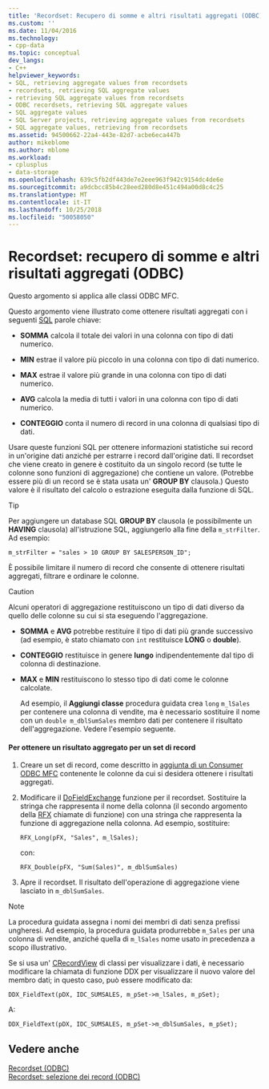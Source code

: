 ```yaml
---
title: 'Recordset: Recupero di somme e altri risultati aggregati (ODBC) | Microsoft Docs'
ms.custom: ''
ms.date: 11/04/2016
ms.technology:
- cpp-data
ms.topic: conceptual
dev_langs:
- C++
helpviewer_keywords:
- SQL, retrieving aggregate values from recordsets
- recordsets, retrieving SQL aggregate values
- retrieving SQL aggregate values from recordsets
- ODBC recordsets, retrieving SQL aggregate values
- SQL aggregate values
- SQL Server projects, retrieving aggregate values from recordsets
- SQL aggregate values, retrieving from recordsets
ms.assetid: 94500662-22a4-443e-82d7-acbe6eca447b
author: mikeblome
ms.author: mblome
ms.workload:
- cplusplus
- data-storage
ms.openlocfilehash: 639c5fb2df443de7e2eee963f942c9154dc4de6e
ms.sourcegitcommit: a9dcbcc85b4c28eed280d8e451c494a00d8c4c25
ms.translationtype: MT
ms.contentlocale: it-IT
ms.lasthandoff: 10/25/2018
ms.locfileid: "50058050"
---
```

# <a name="recordset-obtaining-sums-and-other-aggregate-results-odbc"></a>Recordset: recupero di somme e altri risultati aggregati (ODBC)

Questo argomento si applica alle classi ODBC MFC.

Questo argomento viene illustrato come ottenere risultati aggregati con i seguenti [SQL](../../data/odbc/sql.md) parole chiave:

- **SOMMA** calcola il totale dei valori in una colonna con tipo di dati numerico.

- **MIN** estrae il valore più piccolo in una colonna con tipo di dati numerico.

- **MAX** estrae il valore più grande in una colonna con tipo di dati numerico.

- **AVG** calcola la media di tutti i valori in una colonna con tipo di dati numerico.

- **CONTEGGIO** conta il numero di record in una colonna di qualsiasi tipo di dati.

Usare queste funzioni SQL per ottenere informazioni statistiche sui record in un'origine dati anziché per estrarre i record dall'origine dati. Il recordset che viene creato in genere è costituito da un singolo record (se tutte le colonne sono funzioni di aggregazione) che contiene un valore. (Potrebbe essere più di un record se è stata usata un' **GROUP BY** clausola.) Questo valore è il risultato del calcolo o estrazione eseguita dalla funzione di SQL.

> [!TIP]
>  Per aggiungere un database SQL **GROUP BY** clausola (e possibilmente un **HAVING** clausola) all'istruzione SQL, aggiungerlo alla fine della `m_strFilter`. Ad esempio:

```
m_strFilter = "sales > 10 GROUP BY SALESPERSON_ID";
```

È possibile limitare il numero di record che consente di ottenere risultati aggregati, filtrare e ordinare le colonne.

> [!CAUTION]
>  Alcuni operatori di aggregazione restituiscono un tipo di dati diverso da quello delle colonne su cui si sta eseguendo l'aggregazione.

- **SOMMA** e **AVG** potrebbe restituire il tipo di dati più grande successivo (ad esempio, è stato chiamato con `int` restituisce **LONG** o **double**).

- **CONTEGGIO** restituisce in genere **lungo** indipendentemente dal tipo di colonna di destinazione.

- **MAX** e **MIN** restituiscono lo stesso tipo di dati come le colonne calcolate.

     Ad esempio, il **Aggiungi classe** procedura guidata crea `long` `m_lSales` per contenere una colonna di vendite, ma è necessario sostituire il nome con un `double m_dblSumSales` membro dati per contenere il risultato dell'aggregazione. Vedere l'esempio seguente.

#### <a name="to-obtain-an-aggregate-result-for-a-recordset"></a>Per ottenere un risultato aggregato per un set di record

1. Creare un set di record, come descritto in [aggiunta di un Consumer ODBC MFC](../../mfc/reference/adding-an-mfc-odbc-consumer.md) contenente le colonne da cui si desidera ottenere i risultati aggregati.

1. Modificare il [DoFieldExchange](../../mfc/reference/crecordset-class.md#dofieldexchange) funzione per il recordset. Sostituire la stringa che rappresenta il nome della colonna (il secondo argomento della [RFX](../../data/odbc/record-field-exchange-using-rfx.md) chiamate di funzione) con una stringa che rappresenta la funzione di aggregazione nella colonna. Ad esempio, sostituire:

    ```
    RFX_Long(pFX, "Sales", m_lSales);
    ```

     con:

    ```
    RFX_Double(pFX, "Sum(Sales)", m_dblSumSales)
    ```

1. Apre il recordset. Il risultato dell'operazione di aggregazione viene lasciato in `m_dblSumSales`.

> [!NOTE]
>  La procedura guidata assegna i nomi dei membri di dati senza prefissi ungheresi. Ad esempio, la procedura guidata produrrebbe `m_Sales` per una colonna di vendite, anziché quella di `m_lSales` nome usato in precedenza a scopo illustrativo.

Se si usa un' [CRecordView](../../mfc/reference/crecordview-class.md) di classi per visualizzare i dati, è necessario modificare la chiamata di funzione DDX per visualizzare il nuovo valore del membro dati; in questo caso, può essere modificato da:

```
DDX_FieldText(pDX, IDC_SUMSALES, m_pSet->m_lSales, m_pSet);
```

A:

```
DDX_FieldText(pDX, IDC_SUMSALES, m_pSet->m_dblSumSales, m_pSet);
```

## <a name="see-also"></a>Vedere anche

[Recordset (ODBC)](../../data/odbc/recordset-odbc.md)<br/>
[Recordset: selezione dei record (ODBC)](../../data/odbc/recordset-how-recordsets-select-records-odbc.md)